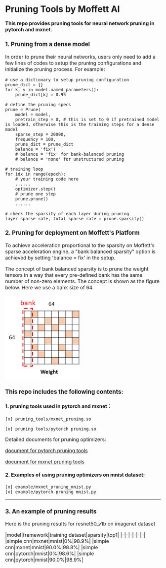 # Pruning Tools by Moffett AI
**<font size='3'>This repo provides pruning tools for neural network pruning in pytorch and mxnet.**

### 1. Pruning from a dense model

In order to prune their neural networks, users only need to add a few lines of codes to setup the pruning configurations and initialize the pruning process. For example:

    # use a dictionary to setup pruning configuration
    prune_dict = {}
    for k, v in model.named_parameters():
        prune_dict[k] = 0.95

    # define the pruning specs
    prune = Prune(
        model = model,
        pretrain_step = 0, # this is set to 0 if pretrained model is loaded, otherwise this is the training steps for a dense model
        sparse_step = 20000,
        frequency = 100,
        prune_dict = prune_dict
        balance = 'fix')
        # balance = 'fix' for bank-balanced pruning
        # balance = 'none' for unstructured pruning

    # training loop
    for idx in range(epoch):
        # your training code here
        ......
        optimizer.step()
        # prune one step
        prune.prune()
        ......

    # check the sparsity of each layer during pruning
    layer_sparse_rate, total_sparse_rate = prune.sparsity()

### 2. Pruning for deployment on Moffett's Platform

To achieve acceleration proportional to the sparsity on Moffett's sparse acceleration engine, a "bank balanced sparsity" option is achieved by setting 'balance = fix' in the setup.

The concept of bank balanced sparsity is to prune the weight tensors in a way that every pre-defined bank has the same number of non-zero elements. The concept is shown as the figure below. Here we use a bank size of 64.

![balance](./balance.png)

### This repo includes the following contents:

#### 1. pruning tools used in pytorch and mxnet：

    [x] pruning_tools/mxnet_pruning.so

    [x] pruning_tools/pytorch_pruning.so

Detailed documents for pruning optimizers:

[document for pytorch pruning tools](./docs/pytorch_parameters.md)

[document for mxnet pruning tools](./docs/mxnet_parameters.md)


#### 2. Examples of using pruning optimizers on mnist dataset:
    [x] example/mxnet_pruning_mnist.py
    [x] example/pytorch_pruning_mnist.py

---
### 3. An example of pruning results
Here is the pruning results for resnet50_v1b on imagenet dataset

|model|framework|training dataset|sparsity|top1|
|-|-|-|-|-|-|
|simple cnn|mxnet|mnist|0%|98.9%|
|simple cnn|mxnet|mnist|90.0%|98.8%|
|simple cnn|pytorch|mnist|0%|98.6%|
|simple cnn|pytorch|mnist|90.0%|98.9%|
